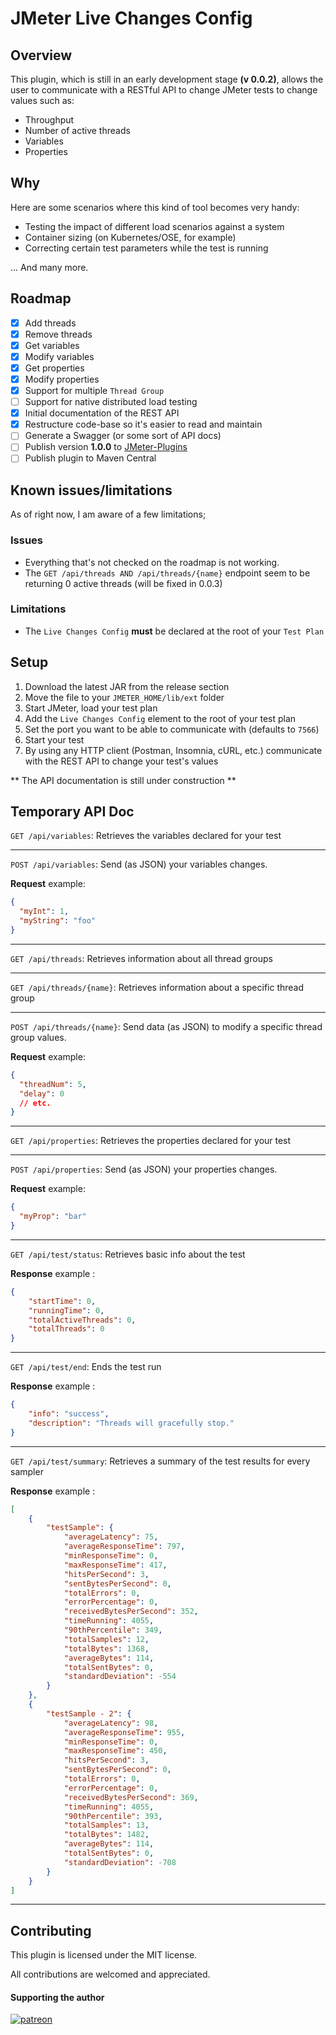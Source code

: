 # JMeter Live Changes Config

## Overview
This plugin, which is still in an early development stage __(v 0.0.2)__, allows the user to communicate with a RESTful API to change JMeter tests to change values such as:

* Throughput
* Number of active threads
* Variables
* Properties

## Why
Here are some scenarios where this kind of tool becomes very handy:

* Testing the impact of different load scenarios against a system
* Container sizing (on Kubernetes/OSE, for example)
* Correcting certain test parameters while the test is running

... And many more.

## Roadmap
- [x] Add threads
- [x] Remove threads
- [x] Get variables
- [x] Modify variables
- [x] Get properties
- [x] Modify properties
- [x] Support for multiple `Thread Group`
- [ ] Support for native distributed load testing
- [x] Initial documentation of the REST API
- [x] Restructure code-base so it's easier to read and maintain
- [ ] Generate a Swagger (or some sort of API docs)
- [ ] Publish version __1.0.0__ to [JMeter-Plugins](https://jmeter-plugins.org/)
- [ ] Publish plugin to Maven Central

## Known issues/limitations

As of right now, I am aware of a few limitations;

### Issues
* Everything that's not checked on the roadmap is not working.
* The `GET /api/threads AND /api/threads/{name}` endpoint seem to be returning 0 active threads (will be fixed in 0.0.3)

### Limitations
* The `Live Changes Config` __must__ be declared at the root of your `Test Plan`
## Setup

1. Download the latest JAR from the release section
2. Move the file to your `JMETER_HOME/lib/ext` folder
3. Start JMeter, load your test plan
4. Add the `Live Changes Config` element to the root of your test plan
5. Set the port you want to be able to communicate with (defaults to `7566`)
6. Start your test
7. By using any HTTP client (Postman, Insomnia, cURL, etc.) communicate with the REST API to change your test's values

** The API documentation is still under construction **

## Temporary API Doc

`GET /api/variables`: Retrieves the variables declared for your test

---

`POST /api/variables`: Send (as JSON) your variables changes.

__Request__ example:
```json
{
  "myInt": 1,
  "myString": "foo"
}
```

---

`GET /api/threads`: Retrieves information about all thread groups

---
`GET /api/threads/{name}`: Retrieves information about a specific thread group

---

`POST /api/threads/{name}`: Send data (as JSON) to modify a specific thread group values.

__Request__ example:
```json
{
  "threadNum": 5,
  "delay": 0
  // etc.
}
```

---

`GET /api/properties`: Retrieves the properties declared for your test

---

`POST /api/properties`: Send (as JSON) your properties changes.

__Request__ example:
```json
{
  "myProp": "bar"
}
```

---

`GET /api/test/status`: Retrieves basic info about the test

__Response__ example :
```json
{
    "startTime": 0,
    "runningTime": 0,
    "totalActiveThreads": 0,
    "totalThreads": 0
}
``` 

---
`GET /api/test/end`: Ends the test run

__Response__ example :
```json
{
    "info": "success",
    "description": "Threads will gracefully stop."
}
``` 

---
`GET /api/test/summary`: Retrieves a summary of the test results for every sampler

__Response__ example :
```json
[
    {
        "testSample": {
            "averageLatency": 75,
            "averageResponseTime": 797,
            "minResponseTime": 0,
            "maxResponseTime": 417,
            "hitsPerSecond": 3,
            "sentBytesPerSecond": 0,
            "totalErrors": 0,
            "errorPercentage": 0,
            "receivedBytesPerSecond": 352,
            "timeRunning": 4055,
            "90thPercentile": 349,
            "totalSamples": 12,
            "totalBytes": 1368,
            "averageBytes": 114,
            "totalSentBytes": 0,
            "standardDeviation": -554
        }
    },
    {
        "testSample - 2": {
            "averageLatency": 98,
            "averageResponseTime": 955,
            "minResponseTime": 0,
            "maxResponseTime": 450,
            "hitsPerSecond": 3,
            "sentBytesPerSecond": 0,
            "totalErrors": 0,
            "errorPercentage": 0,
            "receivedBytesPerSecond": 369,
            "timeRunning": 4055,
            "90thPercentile": 393,
            "totalSamples": 13,
            "totalBytes": 1482,
            "averageBytes": 114,
            "totalSentBytes": 0,
            "standardDeviation": -708
        }
    }
]
``` 

---




## Contributing
This plugin is licensed under the MIT license. 

All contributions are welcomed and appreciated.

#### Supporting the author
[![patreon](https://c5.patreon.com/external/logo/become_a_patron_button.png)](https://www.patreon.com/bePatron?u=17797269)

